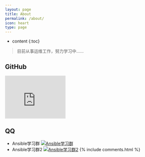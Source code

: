 ```yaml
---
layout: page
title: About
permalink: /about/
icon: heart
type: page
---
```


* content
{:toc}

> 目前从事运维工作，努力学习中......

## GitHub

<iframe src="https://githubbadge.appspot.com/lework?s=1" style="border: 0;height: 142px;width: 200px;overflow: hidden;" frameBorder="0"></iframe>


## QQ
- Ansible学习群 <a target="_blank" href="//shang.qq.com/wpa/qunwpa?idkey=76a382732441da12c7b6bc8393cdacdecd38f23a840abb8685bb55ac33f8fdd9"><img border="0" src="//pub.idqqimg.com/wpa/images/group.png" alt="Ansible学习群" title="Ansible学习群"></a>
- Ansible学习群2 <a target="_blank" href="//shang.qq.com/wpa/qunwpa?idkey=619146ae673362fbfa81f78d3646df3703ae324d720396a9d9c543470b0f0ff6"><img border="0" src="//pub.idqqimg.com/wpa/images/group.png" alt="Ansible学习群2" title="Ansible学习群2"></a> 
{% include comments.html %}
